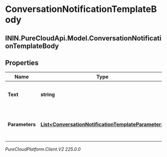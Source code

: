 # ConversationNotificationTemplateBody

## ININ.PureCloudApi.Model.ConversationNotificationTemplateBody

## Properties

|Name | Type | Description | Notes|
|------------ | ------------- | ------------- | -------------|
| **Text** | **string** | Body text. For WhatsApp, ignored. | [optional] |
| **Parameters** | [**List&lt;ConversationNotificationTemplateParameter&gt;**](ConversationNotificationTemplateParameter) | Template parameters for placeholders in template. | |



_PureCloudPlatform.Client.V2 225.0.0_
